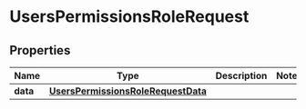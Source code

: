 

# UsersPermissionsRoleRequest


## Properties

| Name | Type | Description | Notes |
|------------ | ------------- | ------------- | -------------|
|**data** | [**UsersPermissionsRoleRequestData**](UsersPermissionsRoleRequestData.md) |  |  |



